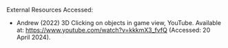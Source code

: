 External Resources Accessed:
* Andrew (2022) 3D Clicking on objects in game view, YouTube. Available at: https://www.youtube.com/watch?v=kkkmX3_fvfQ (Accessed: 20 April 2024). 
